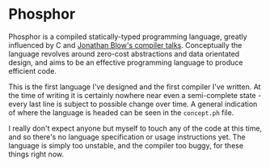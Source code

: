 # Phosphor

Phosphor is a compiled statically-typed programming language, greatly influenced by C and [Jonathan Blow's compiler talks](https://www.youtube.com/user/jblow888). Conceptually the language revolves around zero-cost abstractions and data orientated design, and aims to be an effective programming language to produce efficient code.

This is the first language I've designed and the first compiler I've written. At the time of writing it is certainly nowhere near even a semi-complete state - every last line is subject to possible change over time. A general indication of where the language is headed can be seen in the `concept.ph` file.

I really don't expect anyone but myself to touch any of the code at this time, and so there's no language specification or usage instructions yet. The language is simply too unstable, and the compiler too buggy, for these things right now.
